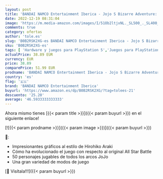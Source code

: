 ```yaml
---
layout: post
title: 'BANDAI NAMCO Entertainment Iberica - Jojo S Bizarre Adventure: All-Star Battle  PS5'
date: 2022-12-19 08:31:04
image: 'https://m.media-amazon.com/images/I/51Ob2ltjxNL._SL500_._SL400_.jpg'
comments: true
category: ofertas
author: 'tole.es'
slug: 'B0B2RSK2XG-es BANDAI NAMCO Entertainment Iberica - Jojo S Bizarre...'
sku: 'B0B2RSK2XG-es'
tags: [ 'Hardware y juegos para PlayStation 5','Juegos para PlayStation 5','Videojuegos','bandai namco entertainment iberica','ps5','🇪🇸', ]
actualPrice: 38.89 EUR
currency: EUR
price: 38.89
comparePrice: 51.99 EUR
prodname: 'BANDAI NAMCO Entertainment Iberica - Jojo S Bizarre Adventure: All-Star Battle  PS5'
country: 'es'
flag: '🇪🇸'
brand: 'BANDAI NAMCO Entertainment Iberica'
buyurl: 'https://www.amazon.es/dp/B0B2RSK2XG/?tag=tolees-21'
descuento: '25.20'
average: '46.5933333333333'
---
```


Ahora mismo tienes [{{< param title >}}]({{< param buyurl >}}) en el siguiente enlace!

[![{{< param prodname >}}]({{< param image >}})]({{< param buyurl >}})

🔎:

- Impresionantes gráficos al estilo de Hirohiko Araki
- Cómo ha evolucionado el juego con respecto al original All Star Battle
- 50 personajes jugables de todos los arcos JoJo
- Una gran variedad de modos de juego

[🛒 Visítala!!!]({{< param buyurl >}})
